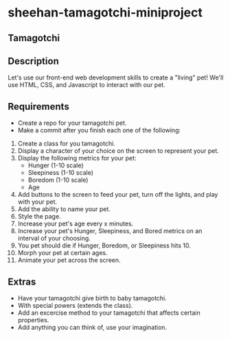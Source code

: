 # sheehan-tamagotchi-miniproject

## Tamagotchi

## Description

Let's use our front-end web development skills to create a "living" pet! We'll use HTML, CSS, and Javascript to interact with our pet.

## Requirements

- Create a repo for your tamagotchi pet.
- Make a commit after you finish each one of the following:

1. Create a class for you tamagotchi.
2. Display a character of your choice on the screen to represent your pet.
3. Display the following metrics for your pet:
	- Hunger (1-10 scale)
	- Sleepiness (1-10 scale)
	- Boredom (1-10 scale)
	- Age
4. Add buttons to the screen to feed your pet, turn off the lights, and play with your pet.
5. Add the ability to name your pet.
6. Style the page.
7. Increase your pet's age every x minutes.
8. Increase your pet's Hunger, Sleepiness, and Bored metrics on an interval of your choosing.
9. You pet should die if Hunger, Boredom, or Sleepiness hits 10.
10. Morph your pet at certain ages.
11. Animate your pet across the screen.

## Extras

- Have your tamagotchi give birth to baby tamagotchi.
- With special powers (extends the class).
- Add an excercise method to your tamagotchi that affects certain properties.
- Add anything you can think of, use your imagination.
